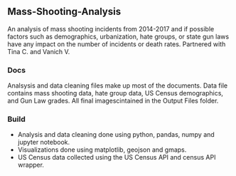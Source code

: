 ## Mass-Shooting-Analysis

An analysis of mass shooting incidents from 2014-2017 and if possible factors such as demographics, urbanization, hate groups, or state gun laws have any impact on the number of incidents or death rates. Partnered with Tina C. and Vanich V.

### Docs

Analsysis and data cleaning files make up most of the documents. Data file contains mass shooting data, hate group data, US Census demographics, and Gun Law grades. All final imagescintained in the Output Files folder.

### Build

- Analysis and data cleaning done using python, pandas, numpy and jupyter notebook. 
- Visualizations done using matplotlib, geojson and gmaps.
- US Census data collected using the US Census API and census API wrapper.

